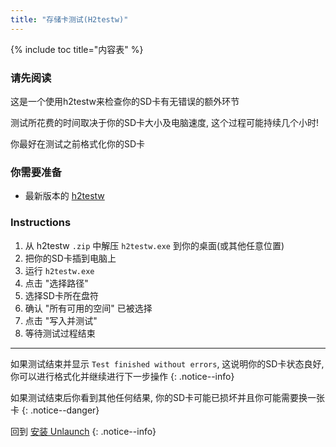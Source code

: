 ```yaml
---
title: "存储卡测试(H2testw)"
---
```


{% include toc title="内容表" %}

### 请先阅读

这是一个使用h2testw来检查你的SD卡有无错误的额外环节

测试所花费的时间取决于你的SD卡大小及电脑速度, 这个过程可能持续几个小时!

你最好在测试之前格式化你的SD卡

### 你需要准备

* 最新版本的 [h2testw](/assets/files/h2testw.zip)

### Instructions

1. 从 h2testw `.zip` 中解压 `h2testw.exe` 到你的桌面(或其他任意位置)
1. 把你的SD卡插到电脑上
1. 运行 `h2testw.exe`
1. 点击 "选择路径"
1. 选择SD卡所在盘符
1. 确认 "所有可用的空间" 已被选择
1. 点击 "写入并测试"
1. 等待测试过程结束

___

如果测试结束并显示 `Test finished without errors`, 这说明你的SD卡状态良好, 你可以进行格式化并继续进行下一步操作
{: .notice--info}

如果测试结束后你看到其他任何结果, 你的SD卡可能已损坏并且你可能需要换一张卡
{: .notice--danger}

回到 [安装 Unlaunch](installing-unlaunch)
{: .notice--info}
